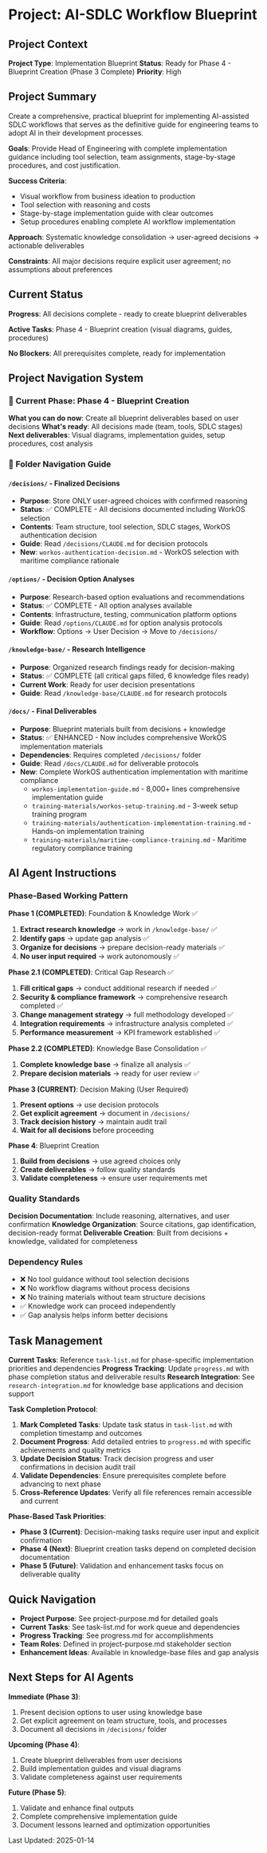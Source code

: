 # Project: AI-SDLC Workflow Blueprint

## Project Context

**Project Type**: Implementation Blueprint
**Status**: Ready for Phase 4 - Blueprint Creation (Phase 3 Complete)
**Priority**: High

## Project Summary

Create a comprehensive, practical blueprint for implementing AI-assisted SDLC workflows that serves as the definitive guide for engineering teams to adopt AI in their development processes.

**Goals**: Provide Head of Engineering with complete implementation guidance including tool selection, team assignments, stage-by-stage procedures, and cost justification.

**Success Criteria**: 
- Visual workflow from business ideation to production
- Tool selection with reasoning and costs
- Stage-by-stage implementation guide with clear outcomes
- Setup procedures enabling complete AI workflow implementation

**Approach**: Systematic knowledge consolidation → user-agreed decisions → actionable deliverables

**Constraints**: All major decisions require explicit user agreement; no assumptions about preferences

## Current Status

**Progress**: All decisions complete - ready to create blueprint deliverables

**Active Tasks**: Phase 4 - Blueprint creation (visual diagrams, guides, procedures)

**No Blockers**: All prerequisites complete, ready for implementation

## Project Navigation System

### 🎯 Current Phase: Phase 4 - Blueprint Creation
**What you can do now**: Create all blueprint deliverables based on user decisions
**What's ready**: All decisions made (team, tools, SDLC stages)
**Next deliverables**: Visual diagrams, implementation guides, setup procedures, cost analysis

### 📁 Folder Navigation Guide

#### `/decisions/` - Finalized Decisions
- **Purpose**: Store ONLY user-agreed choices with confirmed reasoning
- **Status**: ✅ COMPLETE - All decisions documented including WorkOS selection
- **Contents**: Team structure, tool selection, SDLC stages, WorkOS authentication decision
- **Guide**: Read `/decisions/CLAUDE.md` for decision protocols
- **New**: `workos-authentication-decision.md` - WorkOS selection with maritime compliance rationale

#### `/options/` - Decision Option Analyses
- **Purpose**: Research-based option evaluations and recommendations
- **Status**: ✅ COMPLETE - All option analyses available
- **Contents**: Infrastructure, testing, communication platform options
- **Guide**: Read `/options/CLAUDE.md` for option analysis protocols
- **Workflow**: Options → User Decision → Move to `/decisions/`

#### `/knowledge-base/` - Research Intelligence
- **Purpose**: Organized research findings ready for decision-making
- **Status**: ✅ COMPLETE (all critical gaps filled, 6 knowledge files ready)
- **Current Work**: Ready for user decision presentations
- **Guide**: Read `/knowledge-base/CLAUDE.md` for research protocols

#### `/docs/` - Final Deliverables
- **Purpose**: Blueprint materials built from decisions + knowledge
- **Status**: ✅ ENHANCED - Now includes comprehensive WorkOS implementation materials
- **Dependencies**: Requires completed `/decisions/` folder
- **Guide**: Read `/docs/CLAUDE.md` for deliverable protocols
- **New**: Complete WorkOS authentication implementation with maritime compliance
  - `workos-implementation-guide.md` - 8,000+ lines comprehensive implementation guide
  - `training-materials/workos-setup-training.md` - 3-week setup training program
  - `training-materials/authentication-implementation-training.md` - Hands-on implementation training
  - `training-materials/maritime-compliance-training.md` - Maritime regulatory compliance training

## AI Agent Instructions

### Phase-Based Working Pattern

**Phase 1 (COMPLETED)**: Foundation & Knowledge Work ✅
1. **Extract research knowledge** → work in `/knowledge-base/` ✅
2. **Identify gaps** → update gap analysis ✅
3. **Organize for decisions** → prepare decision-ready materials ✅
4. **No user input required** → work autonomously ✅

**Phase 2.1 (COMPLETED)**: Critical Gap Research ✅
1. **Fill critical gaps** → conduct additional research if needed ✅
2. **Security & compliance framework** → comprehensive research completed ✅
3. **Change management strategy** → full methodology developed ✅
4. **Integration requirements** → infrastructure analysis completed ✅
5. **Performance measurement** → KPI framework established ✅

**Phase 2.2 (COMPLETED)**: Knowledge Base Consolidation ✅
1. **Complete knowledge base** → finalize all analysis ✅
2. **Prepare decision materials** → ready for user review ✅

**Phase 3 (CURRENT)**: Decision Making (User Required)
1. **Present options** → use decision protocols
2. **Get explicit agreement** → document in `/decisions/`
3. **Track decision history** → maintain audit trail
4. **Wait for all decisions** before proceeding

**Phase 4**: Blueprint Creation
1. **Build from decisions** → use agreed choices only
2. **Create deliverables** → follow quality standards
3. **Validate completeness** → ensure user requirements met

### Quality Standards

**Decision Documentation**: Include reasoning, alternatives, and user confirmation
**Knowledge Organization**: Source citations, gap identification, decision-ready format
**Deliverable Creation**: Built from decisions + knowledge, validated for completeness

### Dependency Rules

- ❌ No tool guidance without tool selection decisions
- ❌ No workflow diagrams without process decisions  
- ❌ No training materials without team structure decisions
- ✅ Knowledge work can proceed independently
- ✅ Gap analysis helps inform better decisions

## Task Management

**Current Tasks**: Reference `task-list.md` for phase-specific implementation priorities and dependencies
**Progress Tracking**: Update `progress.md` with phase completion status and deliverable results
**Research Integration**: See `research-integration.md` for knowledge base applications and decision support

**Task Completion Protocol**:
1. **Mark Completed Tasks**: Update task status in `task-list.md` with completion timestamp and outcomes
2. **Document Progress**: Add detailed entries to `progress.md` with specific achievements and quality metrics
3. **Update Decision Status**: Track decision progress and user confirmations in decision audit trail
4. **Validate Dependencies**: Ensure prerequisites complete before advancing to next phase
5. **Cross-Reference Updates**: Verify all file references remain accessible and current

**Phase-Based Task Priorities**:
- **Phase 3 (Current)**: Decision-making tasks require user input and explicit confirmation
- **Phase 4 (Next)**: Blueprint creation tasks depend on completed decision documentation
- **Phase 5 (Future)**: Validation and enhancement tasks focus on deliverable quality

## Quick Navigation

- **Project Purpose**: See project-purpose.md for detailed goals
- **Current Tasks**: See task-list.md for work queue and dependencies
- **Progress Tracking**: See progress.md for accomplishments
- **Team Roles**: Defined in project-purpose.md stakeholder section
- **Enhancement Ideas**: Available in knowledge-base files and gap analysis

## Next Steps for AI Agents

**Immediate (Phase 3)**:
1. Present decision options to user using knowledge base
2. Get explicit agreement on team structure, tools, and processes
3. Document all decisions in `/decisions/` folder

**Upcoming (Phase 4)**:
1. Create blueprint deliverables from user decisions
2. Build implementation guides and visual diagrams
3. Validate completeness against user requirements

**Future (Phase 5)**:
1. Validate and enhance final outputs
2. Complete comprehensive implementation guide
3. Document lessons learned and optimization opportunities

Last Updated: 2025-01-14